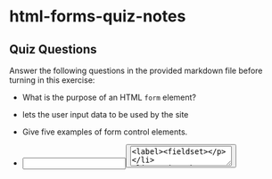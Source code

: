 # html-forms-quiz-notes

## Quiz Questions

Answer the following questions in the provided markdown file before turning in this exercise:

- What is the purpose of an HTML `form` element?

- lets the user input data to be used by the site

- Give five examples of form control elements.

- <input><button><textarea><label><fieldset>

- Give three examples of `type` attribute values for HTML `<input>` elements.

- radio, checkbox, text, password, email

- Is an HTML `<input>` element a block element or an inline element?

- inline element

## Notes

All student notes should be written here.

How to write `Code Examples` in markdown

for JS:

```javascript
const data = 'Howdy';
```

for HTML:

```html
<div>
  <p>This is text content</p>
</div>
```

for CSS:

```css
div {
  width: 100%;
}
```
